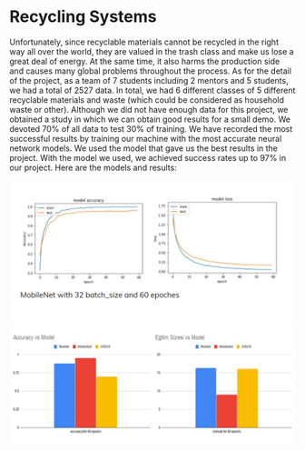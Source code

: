 # Recycling Systems
Unfortunately, since recyclable materials cannot be recycled in the right way all over the world, they are valued in the trash class and make us lose a great deal of energy. At the same time, it also harms the production side and causes many global problems throughout the process. As for the detail of the project, as a team of 7 students including 2 mentors and 5 students, we had a total of 2527 data. In total, we had 6 different classes of 5 different recyclable materials and waste (which could be considered as household waste or other). Although we did not have enough data for this project, we obtained a study in which we can obtain good results for a small demo. We devoted 70% of all data to test 30% of training. We have recorded the most successful results by training our machine with the most accurate neural network models. We used the model that gave us the best results in the project. With the model we used, we achieved success rates up to 97% in our project.
Here are the models and results:

![](images/graphic.png)
![](images/models.PNG)
